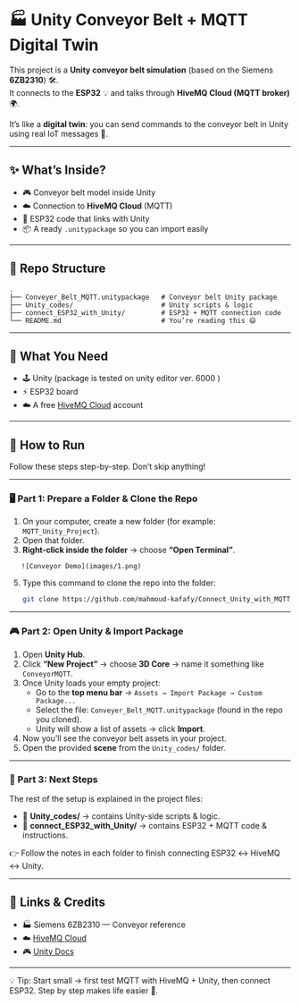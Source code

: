 # 🏭 Unity Conveyor Belt + MQTT Digital Twin  

This project is a **Unity conveyor belt simulation** (based on the Siemens **6ZB2310**) 🛠️.  
It connects to the **ESP32** 💡 and talks through **HiveMQ Cloud (MQTT broker)** 🌍.  

It’s like a **digital twin**: you can send commands to the conveyor belt in Unity using real IoT messages 📡.  

---

## ✨ What’s Inside?
- 🎮 Conveyor belt model inside Unity  
- ☁️ Connection to **HiveMQ Cloud** (MQTT)  
- 🔌 ESP32 code that links with Unity  
- 📦 A ready `.unitypackage` so you can import easily  

---

## 📂 Repo Structure
```
.
├── Conveyer_Belt_MQTT.unitypackage   # Conveyor belt Unity package
├── Unity_codes/                      # Unity scripts & logic
├── connect_ESP32_with_Unity/         # ESP32 + MQTT connection code
└── README.md                         # You’re reading this 😄
```

---

## 🧰 What You Need
- 🕹️ Unity (package is tested on unity editor ver. 6000 )  
- ⚡ ESP32 board  
- ☁️ A free [HiveMQ Cloud](https://www.hivemq.com/mqtt-cloud-broker/) account  

---

## 🚀 How to Run

Follow these steps step-by-step. Don’t skip anything!  

---

### 🖥️ Part 1: Prepare a Folder & Clone the Repo
1. On your computer, create a new folder (for example: `MQTT_Unity_Project`).  
2. Open that folder.  
3. **Right-click inside the folder** → choose **“Open Terminal”**.
```
   ![Conveyor Demo](images/1.png)
   ``` 
5. Type this command to clone the repo into the folder:  
   ```bash
   git clone https://github.com/mahmoud-kafafy/Connect_Unity_with_MQTT_DigitalTwin.git
   
---

### 🎮 Part 2: Open Unity & Import Package
1. Open **Unity Hub**.  
2. Click **“New Project”** → choose **3D Core** → name it something like `ConveyorMQTT`.  
3. Once Unity loads your empty project:  
   - Go to the **top menu bar** → `Assets → Import Package → Custom Package...`  
   - Select the file: `Conveyer_Belt_MQTT.unitypackage` (found in the repo you cloned).  
   - Unity will show a list of assets → click **Import**.  
4. Now you’ll see the conveyor belt assets in your project.  
5. Open the provided **scene** from the `Unity_codes/` folder.  

---
### 📂 Part 3: Next Steps
The rest of the setup is explained in the project files:  

- 📝 **Unity_codes/** → contains Unity-side scripts & logic.  
- 📝 **connect_ESP32_with_Unity/** → contains ESP32 + MQTT code & instructions.  

👉 Follow the notes in each folder to finish connecting ESP32 ↔ HiveMQ ↔ Unity.  

---


## 🔗 Links & Credits
- 🏭 Siemens 6ZB2310 — Conveyor reference  
- ☁️ [HiveMQ Cloud](https://www.hivemq.com/mqtt-cloud-broker/)  
- 🎮 [Unity Docs](https://unity.com/)  

---

💡 Tip: Start small → first test MQTT with HiveMQ + Unity, then connect ESP32. Step by step makes life easier 🚦.  
